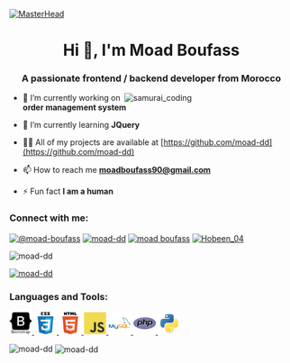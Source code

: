 [![MasterHead](https://i.gifer.com/78KH.gif)](https://rishavchanda.io)
<h1 align="center">Hi 👋, I'm Moad Boufass</h1>
<h3 align="center">A passionate frontend / backend developer from Morocco</h3>
<img align="right" width="300" src="https://media.tenor.com/iTtJ7nAqpIcAAAAC/stray-coding.gif" alt="samurai_coding">

- 🔭 I’m currently working on **order management system**

- 🌱 I’m currently learning **JQuery**

- 👨‍💻 All of my projects are available at [https://github.com/moad-dd](https://github.com/moad-dd)

- 📫 How to reach me **moadboufass90@gmail.com**

- ⚡ Fun fact **I am a human**

<h3 align="left">Connect with me:</h3>
<p align="left">
<a href="https://codepen.io/@moad-boufass" target="blank"><img align="center" src="https://raw.githubusercontent.com/rahuldkjain/github-profile-readme-generator/master/src/images/icons/Social/codepen.svg" alt="@moad-boufass" height="30" width="40" /></a>
<a href="https://dev.to/moad-dd" target="blank"><img align="center" src="https://raw.githubusercontent.com/rahuldkjain/github-profile-readme-generator/master/src/images/icons/Social/devto.svg" alt="moad-dd" height="30" width="40" /></a>
<a href="https://stackoverflow.com/users/moad boufass" target="blank"><img align="center" src="https://raw.githubusercontent.com/rahuldkjain/github-profile-readme-generator/master/src/images/icons/Social/stack-overflow.svg" alt="moad boufass" height="30" width="40" /></a>
<a href="https://discord.gg/Hobeen_04" target="blank"><img align="center" src="https://raw.githubusercontent.com/rahuldkjain/github-profile-readme-generator/master/src/images/icons/Social/discord.svg" alt="Hobeen_04" height="30" width="40" /></a>
</p>
<p align="left">
</p>

<p align="left"> <img src="https://komarev.com/ghpvc/?username=moad-dd&label=Profile%20views&color=0e75b6&style=flat" alt="moad-dd" /> </p>

<p align="left"> <a href="https://github.com/ryo-ma/github-profile-trophy"><img src="https://github-profile-trophy.vercel.app/?username=moad-dd" alt="moad-dd" /></a> </p>




<h3 align="left">Languages and Tools:</h3>
<p align="left"> <a href="https://getbootstrap.com" target="_blank" rel="noreferrer"> <img src="https://raw.githubusercontent.com/devicons/devicon/master/icons/bootstrap/bootstrap-plain-wordmark.svg" alt="bootstrap" width="40" height="40"/> </a> <a href="https://www.w3schools.com/css/" target="_blank" rel="noreferrer"> <img src="https://raw.githubusercontent.com/devicons/devicon/master/icons/css3/css3-original-wordmark.svg" alt="css3" width="40" height="40"/> </a> <a href="https://www.w3.org/html/" target="_blank" rel="noreferrer"> <img src="https://raw.githubusercontent.com/devicons/devicon/master/icons/html5/html5-original-wordmark.svg" alt="html5" width="40" height="40"/> </a> <a href="https://developer.mozilla.org/en-US/docs/Web/JavaScript" target="_blank" rel="noreferrer"> <img src="https://raw.githubusercontent.com/devicons/devicon/master/icons/javascript/javascript-original.svg" alt="javascript" width="40" height="40"/> </a> <a href="https://www.mysql.com/" target="_blank" rel="noreferrer"> <img src="https://raw.githubusercontent.com/devicons/devicon/master/icons/mysql/mysql-original-wordmark.svg" alt="mysql" width="40" height="40"/> </a> <a href="https://www.php.net" target="_blank" rel="noreferrer"> <img src="https://raw.githubusercontent.com/devicons/devicon/master/icons/php/php-original.svg" alt="php" width="40" height="40"/> </a> <a href="https://www.python.org" target="_blank" rel="noreferrer"> <img src="https://raw.githubusercontent.com/devicons/devicon/master/icons/python/python-original.svg" alt="python" width="40" height="40"/> </a> </p>

<p><img align="left" src="https://github-readme-stats.vercel.app/api/top-langs?username=moad-dd&show_icons=true&locale=en&layout=compact" alt="moad-dd" /></p>

<p>&nbsp;<img align="center" src="https://github-readme-stats.vercel.app/api?username=moad-dd&show_icons=true&locale=en" alt="moad-dd" /></p>

